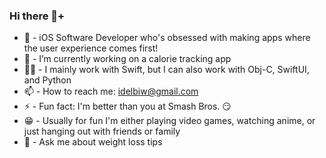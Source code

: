 ### Hi there 👋+


- 📲 - iOS Software Developer who's obsessed with making apps where the user experience comes first!
- 🔭 - I’m currently working on a calorie tracking app
- 🧑‍💻 - I mainly work with Swift, but I can also work with Obj-C, SwiftUI, and Python
- 📫 - How to reach me: idelbiw@gmail.com
- ⚡ - Fun fact: I'm better than you at Smash Bros. 😏
- 😁 - Usually for fun I'm either playing video games, watching anime, or just hanging out with friends or family
- 💬 - Ask me about weight loss tips

